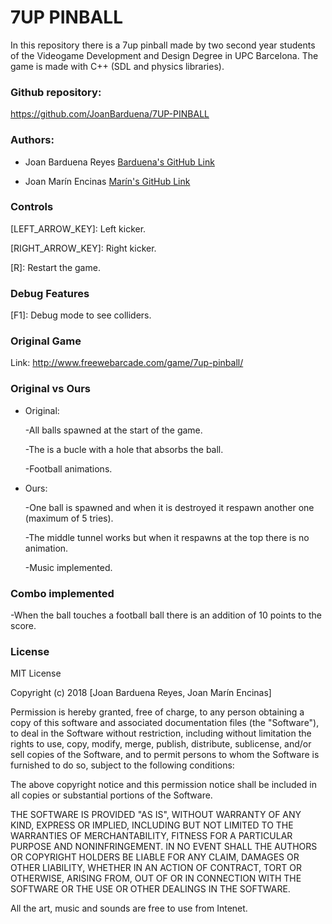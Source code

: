 # 7UP PINBALL 
In this repository there is a 7up pinball made by two second year students of the Videogame Development and Design Degree in UPC Barcelona. The game is made with C++ (SDL and physics libraries). 

### Github repository:
https://github.com/JoanBarduena/7UP-PINBALL

### Authors:
- Joan Barduena Reyes
[Barduena's GitHub Link](https://github.com/JoanBarduena)

- Joan Marín Encinas
[Marín's GitHub Link](https://github.com/X0KA)

### Controls

[LEFT_ARROW_KEY]: Left kicker. 

[RIGHT_ARROW_KEY]: Right kicker. 

[DOWN_ARROW_KEY]: Launcher. 

[R]: Restart the game.   

### Debug Features                                                                                                                 

[F1]: Debug mode to see colliders.

### Original Game

Link: http://www.freewebarcade.com/game/7up-pinball/

### Original vs Ours

- Original: 

	-All balls spawned at the start of the game. 
	
	-The is a bucle with a hole that absorbs the ball. 
	
	-Football animations.

- Ours: 

	-One ball is spawned and when it is destroyed it respawn another one (maximum of 5 tries). 
	
	-The middle tunnel works but when it respawns at the top there is no animation. 
	
	-Music implemented. 

### Combo implemented

-When the ball touches a football ball there is an addition of 10 points to the score. 

### License
MIT License

Copyright (c) 2018 [Joan Barduena Reyes, Joan Marín Encinas]

Permission is hereby granted, free of charge, to any person obtaining a copy
of this software and associated documentation files (the "Software"), to deal
in the Software without restriction, including without limitation the rights
to use, copy, modify, merge, publish, distribute, sublicense, and/or sell
copies of the Software, and to permit persons to whom the Software is
furnished to do so, subject to the following conditions:

The above copyright notice and this permission notice shall be included in all
copies or substantial portions of the Software.

THE SOFTWARE IS PROVIDED "AS IS", WITHOUT WARRANTY OF ANY KIND, EXPRESS OR
IMPLIED, INCLUDING BUT NOT LIMITED TO THE WARRANTIES OF MERCHANTABILITY,
FITNESS FOR A PARTICULAR PURPOSE AND NONINFRINGEMENT. IN NO EVENT SHALL THE
AUTHORS OR COPYRIGHT HOLDERS BE LIABLE FOR ANY CLAIM, DAMAGES OR OTHER
LIABILITY, WHETHER IN AN ACTION OF CONTRACT, TORT OR OTHERWISE, ARISING FROM,
OUT OF OR IN CONNECTION WITH THE SOFTWARE OR THE USE OR OTHER DEALINGS IN THE
SOFTWARE.

All the art, music and sounds are free to use from Intenet. 
